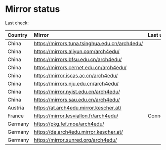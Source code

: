 <script src="./time.js"></script>
# Mirror status
Last check: <script type="text/javascript">localize(1725542744.9708226);</script>

|Country|Mirror|Last update|
|:------|:-----|:----------|
|China|https://mirrors.tuna.tsinghua.edu.cn/arch4edu/|<script type="text/javascript">localize(1725518459);</script>|
|China|https://mirrors.aliyun.com/arch4edu/|<script type="text/javascript">localize(1725518459);</script>|
|China|https://mirrors.bfsu.edu.cn/arch4edu/|<script type="text/javascript">localize(1725518459);</script>|
|China|https://mirrors.cernet.edu.cn/arch4edu/|<script type="text/javascript">localize(1725518459);</script>|
|China|https://mirror.iscas.ac.cn/arch4edu/|<script type="text/javascript">localize(1725518459);</script>|
|China|https://mirrors.nju.edu.cn/arch4edu/|<script type="text/javascript">localize(1725518459);</script>|
|China|https://mirror.nyist.edu.cn/arch4edu/|<script type="text/javascript">localize(1725475099);</script>|
|China|https://mirrors.sau.edu.cn/arch4edu/|<script type="text/javascript">localize(1725518459);</script>|
|Austria|https://at.arch4edu.mirror.kescher.at/|<script type="text/javascript">localize(1725518459);</script>|
|France|https://mirror.lesviallon.fr/arch4edu/|ConnectTimeout|
|Germany|https://pkg.fef.moe/arch4edu/|<script type="text/javascript">localize(1725518459);</script>|
|Germany|https://de.arch4edu.mirror.kescher.at/|<script type="text/javascript">localize(1725518459);</script>|
|Germany|https://mirror.sunred.org/arch4edu/|<script type="text/javascript">localize(1725518459);</script>|

<script src="./tablefilter/tablefilter.js"></script>
<script src="./table.js"></script>